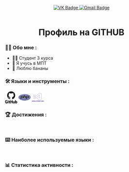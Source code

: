 <div id="badges" align ="center">
  <a href= "https://vk.com/id748018272">
     <img src= "https://img.shields.io/badge/VK-blue?style=for-the-badge&logo=VK&logoColor=white" alt="VK Badge"/>
  </a>
  
  <a href= "https://mail.google.com/mail/u/0/#inbox">
     <img src= "https://img.shields.io/badge/Email-red?style=for-the-badge&logo=Gmail&logoColor=white" alt="Gmail Badge"/>
  </a>
</div>

<div id="viewprof" align="center">
  <img src="https://komarev.com/ghpvc/?username=Manukov467&style=flat-square&color=blue" alt=""/>
</div>

<div id="heythere" align="center">
<h1> Профиль на GITHUB </h1>
</div>

### :man_technologist: Обо мне :

- :man_student: Студент 3 курса
- :school: Я учусь в МПТ
- :banana: Люблю бананы

### :hammer_and_wrench: Языки и инструменты :
<div>
 <img src= "https://github.com/devicons/devicon/blob/master/icons/github/github-original-wordmark.svg" width="40" height="40"/>
  <img src= "https://github.com/devicons/devicon/blob/master/icons/php/php-original.svg" width="40" height="40"/>
  <img src= "https://github.com/devicons/devicon/blob/master/icons/visualstudio/visualstudio-line-wordmark.svg" width="40" height="40"/>
</div>

### :trophy: Достижения :

<div>
  <img src="https://github-profile-trophy.vercel.app/?username=Manukov467" alt=""/>
</div>

### :keyboard: Наиболее используемые языки :
<div>
  <img src="https://github-readme-stats.vercel.app/api/top-langs/?username=Manukov467" alt=""/>
</div>

### :bar_chart: Статистика активности :
<div>
  <img src="https://github-readme-activity-graph.vercel.app/graph?username=Manukov467&theme=github" alt=""/>
</div>
